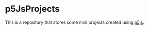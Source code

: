 # p5JsProjects

This is a repository that stores some mini projects created using [p5js](https://p5js.org/).